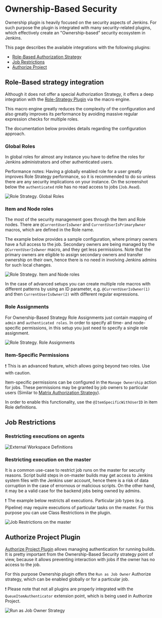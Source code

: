 Ownership-Based Security
====

Ownership plugin is heavily focused on the security aspects of Jenkins.
For such purpose the plugin is integrated with many security-related plugins,
which effectively create an "Ownership-based" security ecosystem in Jenkins.

This page describes the available integrations with the following plugins:

* [Role-Based Authorization Strategy](https://plugins.jenkins.io/role-strategy)
* [Job Restrictions](https://plugins.jenkins.io/job-restrictions)
* [Authorize Project](https://plugins.jenkins.io/authorize-project)

## Role-Based strategy integration

Although it does not offer a special Authorization Strategy, 
it offers a deep integration with the [Role-Strategy Plugin](https://wiki.jenkins-ci.org/display/JENKINS/Role+Strategy+Plugin) via the macro engine.

This macro engine greatly reduces the complexity of the configuration and also greatly improves its performance by avoiding massive regular expression checks for multiple roles.

The documentation below provides details regarding the configuration approach.

### Global Roles

In global roles for almost any instance you have to define the roles for Jenkins administrators and other authenticated users.

Performance notes: Having a globally enabled role for a user greatly improves Role Strategy performance, 
  so it is recommended to do so unless there are any security implications on your instance.
On the screenshot below the `authenticated` role has no read access to jobs (`Job.Read`).

![Role Strategy. Global Roles](images/ownershipBasedSecurity/roleStrategy_globalRoles.png)

### Item and Node roles

The most of the security management goes through the Item and Role nodes. 
There are `@CurrentUserIsOwner` and `CurrentUserIsPrimaryOwner` macros, which are defined in the Role name.

The example below provides a sample configuration, where primary owners have a full access to the job.
Secondary owners are being managed by the `@CurrentUserIsOwner` macro, and they get less permissions.
Note that the primary owners are eligible to assign secondary owners and transfer ownership on their own, hence there is no need in involving Jenkins admins for such local changes.

![Role Strategy. Item and Node roles](images/ownershipBasedSecurity/roleStrategy_itemNodeRoles.png)

In the case of advanced setups you can create multiple role macros with different patterns by using an ID parameter, e.g. `@CurrentUserIsOwner(1)` and then `CurrentUserIsOwner(2)` with different regular expressions.

### Role Assignments

For Ownership-Based Strategy Role Assignments just contain mapping of `admin` and `authenticated roles`.
In order to specify all time- and node- specific permissions, 
  in this setup you just need to specify a single role assignment.

![Role Strategy. Role Assignments](images/ownershipBasedSecurity/roleStrategy_roleAssignments.png)

### Item-Specific Permissions

:exclamation: This is an advanced feature, which allows going beyond two roles. 
Use with caution.

Item-specific permissions can be configured in the `Manage Ownership` action for jobs.
These permissions may be granted by job owners to particular users (Similar to [Matrix Authorization Strategy](https://plugins.jenkins.io/matrix-auth)).

In order to enable this functionality, use the `@ItemSpecificWithUserID` in item Role definitions.

## Job Restrictions

### Restricting executions on agents

![External Workspace Definitions](images/ownershipBasedSecurity/jobrestrictions_commonNode.png)

### Restricting execution on the master

It is a common use-case to restrict job runs on the master for security reasons. Script build steps in on-master builds may get access to Jenkins system files with the Jenkins user account, hence there is a risk of data corruption in the case of errornous or malicious scripts. 
On the other hand, it may be a valid case for the backend jobs being owned by admins.

:exclamation: The example below restricts all executions.
Particular job types (e.g. Pipeline) may require executions of particular tasks on the master.
For this purpose you can use Class Restrictions in the plugin.

![Job Restrictions on the master](images/ownershipBasedSecurity/jobrestrictions_masterNode.png)

## Authorize Project Plugin

[Authorize Project Plugin](TODO) allows managing authentication for running builds.
It is pretty important from the Ownership-Based Security strategy point of view, because it allows preventing
interaction with jobs if the owner has no access to the job.

For this purpose Ownership plugin offers the `Run as Job Owner` Authorize strategy, which can be enabled 
globally or for a particular job.

:exclamation: Please note that not all plugins are properly integrated with the `QueueItemAuthenticator` extension point,
which is being used in Authorize Project.

![Run as Job Owner Strategy](images/ownershipBasedSecurity/authorizeProject_globalConfig.png)
